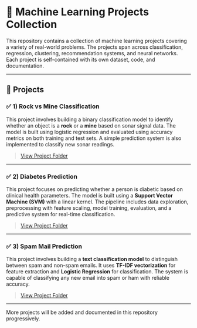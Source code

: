 # 🧠 Machine Learning Projects Collection

This repository contains a collection of machine learning projects covering a variety of real-world problems. The projects span across classification, regression, clustering, recommendation systems, and neural networks. Each project is self-contained with its own dataset, code, and documentation.

---

## 📂 Projects

### ✅ 1) Rock vs Mine Classification
This project involves building a binary classification model to identify whether an object is a **rock** or a **mine** based on sonar signal data. The model is built using logistic regression and evaluated using accuracy metrics on both training and test sets. A simple prediction system is also implemented to classify new sonar readings.

> [View Project Folder](./1_Rock_vs_Mine_Prediction)

---

### ✅ 2) Diabetes Prediction  
This project focuses on predicting whether a person is diabetic based on clinical health parameters. The model is built using a **Support Vector Machine (SVM)** with a linear kernel. The pipeline includes data exploration, preprocessing with feature scaling, model training, evaluation, and a predictive system for real-time classification.

> [View Project Folder](./2_Diabetes_Prediction)

---

### ✅ 3) Spam Mail Prediction  
This project involves building a **text classification model** to distinguish between spam and non-spam emails. It uses **TF-IDF vectorization** for feature extraction and **Logistic Regression** for classification. The system is capable of classifying any new email into spam or ham with reliable accuracy.  

> [View Project Folder](./3_Spam_Mail_Prediction)

---

More projects will be added and documented in this repository progressively.
